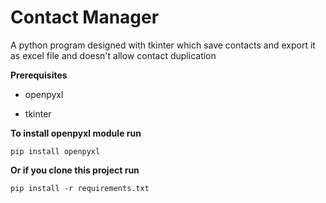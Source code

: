 # Contact Manager

A python program designed with tkinter which save contacts and export it as excel file 
and doesn't allow contact duplication

**Prerequisites**

- openpyxl

- tkinter

**To install openpyxl module run**

```pip install openpyxl```

**Or if you clone this project run**

```pip install -r requirements.txt```
